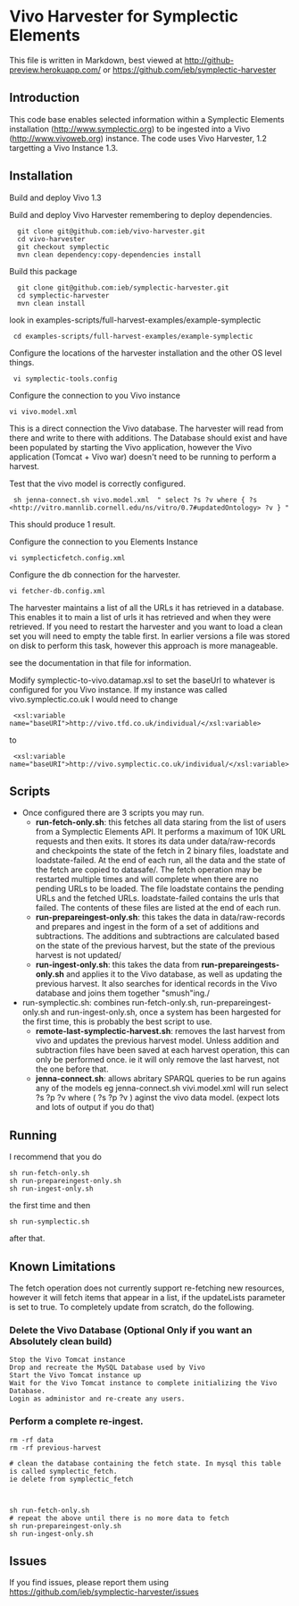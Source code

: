 # Vivo Harvester for Symplectic Elements

This file is written in Markdown, best viewed at http://github-preview.herokuapp.com/ or https://github.com/ieb/symplectic-harvester

## Introduction

  This code base enables selected information within a Symplectic Elements installation (http://www.symplectic.org) to be ingested into a Vivo (http://www.vivoweb.org) instance.
  The code uses Vivo Harvester, 1.2 targetting a Vivo Instance 1.3.

## Installation

Build and deploy Vivo 1.3

Build and deploy Vivo Harvester remembering to deploy dependencies. 


      git clone git@github.com:ieb/vivo-harvester.git
      cd vivo-harvester
      git checkout symplectic
      mvn clean dependency:copy-dependencies install


Build this package

      git clone git@github.com:ieb/symplectic-harvester.git
      cd symplectic-harvester
      mvn clean install

look in examples-scripts/full-harvest-examples/example-symplectic

     cd examples-scripts/full-harvest-examples/example-symplectic
     
Configure the locations of the harvester installation and the other OS level things.

     vi symplectic-tools.config    

Configure the connection to you Vivo instance
    
    vi vivo.model.xml 

This is a direct connection the Vivo database. The harvester will read from there and write to there with additions. The Database should exist and have been populated by starting the Vivo application, however the Vivo application (Tomcat + Vivo war) doesn't need to be running to perform a harvest.

Test that the vivo model is correctly configured.

     sh jenna-connect.sh vivo.model.xml  " select ?s ?v where { ?s <http://vitro.mannlib.cornell.edu/ns/vitro/0.7#updatedOntology> ?v } "
     
This should produce 1 result. 

Configure the connection to you Elements Instance
    
    vi symplecticfetch.config.xml

Configure the db connection for the harvester. 

    vi fetcher-db.config.xml
    
The harvester maintains a list of all the URLs it has retrieved in a database. This enables it to main a list of urls it has retrieved and when they were retrieved. If you need to restart the harvester and you want to load a clean set you will need to empty the table first. In earlier versions a file was stored on disk to perform this task, however this approach is more manageable.
    
see the documentation in that file for information.


Modify symplectic-to-vivo.datamap.xsl to set the baseUrl to whatever is configured for you Vivo instance. If my instance was called vivo.symplectic.co.uk I would need to change

     <xsl:variable name="baseURI">http://vivo.tfd.co.uk/individual/</xsl:variable>
     
to

     <xsl:variable name="baseURI">http://vivo.symplectic.co.uk/individual/</xsl:variable>
     
     

## Scripts

* Once configured there are 3 scripts you may run.
    * __run-fetch-only.sh__: this fetches all data staring from the list of users from a Symplectic Elements API. It performs a maximum of 10K URL requests and then exits. It stores its data under data/raw-records and checkpoints the state of the fetch in 2 binary files, loadstate and loadstate-failed. At the end of each run, all the data and the state of the fetch are copied to datasafe/. The fetch operation may be restarted multiple times and will complete when there are no pending URLs to be loaded. The file loadstate contains the pending URLs and the fetched URLs. loadstate-failed contains the urls that failed. The contents of these files are listed at the end of each run.
   * __run-prepareingest-only.sh__: this takes the data in data/raw-records and prepares and ingest in the form of a set of additions and subtractions. The additions and subtractions are calculated based on the state of the previous harvest, but the state of the previous harvest is not updated/
   * __run-ingest-only.sh__: this takes the data from __run-prepareingests-only.sh__ and applies it to the Vivo database, as well as updating the previous harvest. It also searches for identical records in the Vivo database and joins them together "smush"ing./
* run-symplectic.sh: combines run-fetch-only.sh, run-prepareingest-only.sh and run-ingest-only.sh, once a system has been hargested for the first time, this is probably the best script to use.
   * __remote-last-symplectic-harvest.sh__: removes the last harvest from vivo and updates the previous harvest model. Unless addition and subtraction files have been saved at each harvest operation, this can only be performed once. ie it will only remove the last harvest, not the one before that.
   * __jenna-connect.sh__: allows abritary SPARQL queries to be run agains any of the models eg jenna-connect.sh vivi.model.xml will run select ?s ?p ?v where ( ?s ?p ?v ) aginst the vivo data model. (expect lots and lots of output if you do that)



## Running

I recommend that you do 


    sh run-fetch-only.sh
	sh run-prepareingest-only.sh
    sh run-ingest-only.sh


the first time and then

    sh run-symplectic.sh

after that.

## Known Limitations

The fetch operation does not currently support re-fetching new resources, however it will fetch items that appear in a list, if the updateLists parameter is set to true. To completely update from scratch, do the following.

### Delete the Vivo Database (Optional Only if you want an Absolutely clean build)

    Stop the Vivo Tomcat instance
    Drop and recreate the MySQL Database used by Vivo
    Start the Vivo Tomcat instance up
    Wait for the Vivo Tomcat instance to complete initializing the Vivo Database.
    Login as administor and re-create any users.
    
### Perform a complete re-ingest.

    rm -rf data
    rm -rf previous-harvest
    
    # clean the database containing the fetch state. In mysql this table is called symplectic_fetch. 
    ie delete from symplectic_fetch
    
 
    
    sh run-fetch-only.sh
    # repeat the above until there is no more data to fetch
    sh run-prepareingest-only.sh
    sh run-ingest-only.sh



## Issues

If you find issues, please report them using https://github.com/ieb/symplectic-harvester/issues








